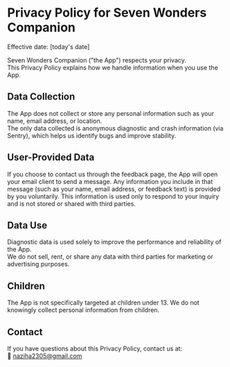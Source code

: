 # Privacy Policy for Seven Wonders Companion

Effective date: [today's date]

Seven Wonders Companion ("the App") respects your privacy.  
This Privacy Policy explains how we handle information when you use the App.

## Data Collection
The App does not collect or store any personal information such as your name, email address, or location.  
The only data collected is anonymous diagnostic and crash information (via Sentry), which helps us identify bugs and improve stability.

## User-Provided Data
If you choose to contact us through the feedback page, the App will open your email client to send a message. 
Any information you include in that message (such as your name, email address, or feedback text) is provided by you voluntarily. 
This information is used only to respond to your inquiry and is not stored or shared with third parties.

## Data Use
Diagnostic data is used solely to improve the performance and reliability of the App.  
We do not sell, rent, or share any data with third parties for marketing or advertising purposes.

## Children
The App is not specifically targeted at children under 13. We do not knowingly collect personal information from children.

## Contact
If you have questions about this Privacy Policy, contact us at:  
📧 naziha2305@gmail.com
